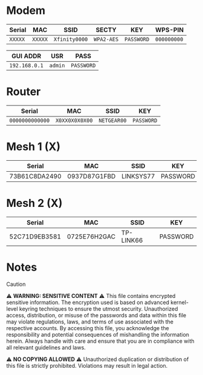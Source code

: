 
# Modem

| Serial  | MAC     | SSID          | SECTY      | KEY        | WPS-PIN    |
| ------- | ------- | ------------- | ---------- | ---------- | ---------- |
| `XXXXX` | `XXXXX` | `Xfinity0000` | `WPA2-AES` | `PASSWORD` | `000000000` |


| GUI ADDR | USR | PASS |
| -------- | --- | ---- |
|     `192.168.0.1`     | `admin`    |   `PASSWORD`   |
# Router
| Serial | MAC | SSID | KEY |
| ------ | --- | ---- | --- |
|   `0000000000000`     | `X0XX0X0X0X00`    | `NETGEAR00`     | `PASSWORD`    |


# Mesh 1 (X)
| Serial          | MAC           | SSID       | KEY       |
| --------------- | ------------- | ---------- | --------- |
| 73B61C8DA2490   | 0937D87G1FBD  | LINKSYS77  | PASSWORD  |

# Mesh 2 (X)
| Serial          | MAC           | SSID       | KEY       |
| --------------- | ------------- | ---------- | --------- |
| 52C71D9EB3581   | 0725E76H2GAC  | TP-LINK66  | PASSWORD  |

# Notes

> [!caution] 
> ⚠️ **WARNING: SENSITIVE CONTENT** ⚠️
>This file contains encrypted sensitive information. The encryption used is based on advanced kernel-level keyring techniques to ensure the utmost security. Unauthorized access, distribution, or misuse of the passwords and data within this file may violate regulations, laws, and terms of use associated with the respective accounts. 
>By accessing this file, you acknowledge the responsibility and potential consequences of mishandling the information herein. Always handle with care and ensure that you are in compliance with all relevant guidelines and laws.
> 
> ⚠️ **NO COPYING ALLOWED** ⚠️
> Unauthorized duplication or distribution of this file is strictly prohibited. Violations may result in legal action.
>
